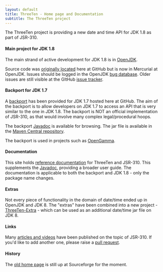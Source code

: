 ```yaml
---
layout: default
title: ThreeTen - Home page and Documentation
subtitle: The ThreeTen project
---
```


The ThreeTen project is providing a new date and time API for JDK 1.8 as part of JSR-310.

#### Main project for JDK 1.8

The main strand of active development for JDK 1.8 is in [OpenJDK](http://openjdk.java.net/projects/jdk8u/).

Source code was [originally located](https://github.com/ThreeTen/threeten) here at GitHub but is now in Mercurial at OpenJDK.
Issues should be logged in the OpenJDK [bug database](https://bugs.openjdk.java.net/secure/Dashboard.jspa).
Older issues are still visible at the GItHub [issue tracker](https://github.com/ThreeTen/threeten/issues).

#### Backport for JDK 1.7

A [backport](http://www.threeten.org/threetenbp/) has been provided for JDK 1.7 hosted here at GitHub.
The aim of the backport is to allow developers on JDK 1.7 to access an API that is very similar to the one in JDK 1.8.
The backport is NOT an official implementation of JSR-310, as that would involve many complex legal/procedural hoops.

The backport [Javadoc](http://www.threeten.org/threetenbp/apidocs) is available for browsing.
The jar file is available in the [Maven Central repository](http://search.maven.org/#search%7Cgav%7C1%7Cg%3A%22org.threeten%22%20AND%20a%3A%22threetenbp%22).

The backport is used in projects such as [OpenGamma](https://github.com/OpenGamma/OG-Platform).

#### Documentation

This site holds [reference documentation](articles/index.html) for ThreeTen and JSR-310.
This supplements the [Javadoc](http://www.threeten.org/threetenbp/apidocs), providing a broader user guide.
The documentation is applicable to both the backport and JDK 1.8 - only the package name changes.

#### Extras

Not every piece of functionality in the domain of date/time ended up in OpenJDK and JDK 8.
The "extras" have been combined into a new project - [ThreeTen-Extra](http://www.threeten.org/threeten-extra/) - which can be used as an additional date/time jar file on JDK 8.

#### Links

Many [articles and videos](links.html) have been published on the topic of JSR-310.
If you'd like to add another one, please raise a [pull request](https://github.com/ThreeTen/threeten.github.io).

#### History

The [old home page](https://sourceforge.net/apps/mediawiki/threeten/index.php?title=Old_home_page) is still up at Sourceforge for the moment.
